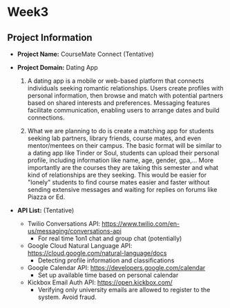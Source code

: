 # Week3

## Project Information
- **Project Name:** CourseMate Connect (Tentative)

- **Project Domain:** Dating App

  1. A dating app is a mobile or web-based platform that connects individuals seeking romantic relationships. 
  Users create profiles with personal information, then browse and match with potential partners based 
  on shared interests and preferences. Messaging features facilitate communication, enabling users to arrange 
  dates and build connections.

  2. What we are planning to do is create a matching app for students seeking lab partners, library friends, course mates, 
  and even mentor/mentees on their campus. The basic format will be similar to a dating app like Tinder or Soul, students
  can upload their personal profile, including information like name, age, gender, gpa,... More importantly are the courses
  they are taking this semester and what kind of relationships are they seeking. This would be easier for "lonely" students
  to find course mates easier and faster without sending extensive messages and waiting for replies on forums like 
  Piazza or Ed.

- **API List:** (Tentative)
  - Twilio Conversations API: https://www.twilio.com/en-us/messaging/conversations-api
    - For real time 1on1 chat and group chat (potentially)
  - Google Cloud Natural Language API: https://cloud.google.com/natural-language/docs
    - Detecting profile information and classifications
  - Google Calendar API: https://developers.google.com/calendar
    - Set up available time based on personal calendar
  - Kickbox Email Auth API: https://open.kickbox.com/
    - Verifying only university emails are allowed to register to the system. Avoid fraud.